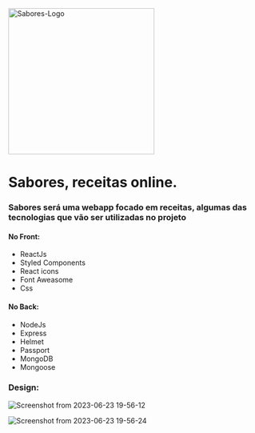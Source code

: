 
<img width="292" alt="Sabores-Logo" src="https://github.com/wal-wizard/Sabores/assets/82295321/6820a157-b0ec-4fd6-b916-4de192f3c9d7">  

# Sabores, receitas online.

### Sabores será uma webapp focado em receitas, algumas das tecnologias que vão ser utilizadas no projeto
#### No Front:
  - ReactJs
  - Styled Components
  - React icons
  - Font Aweasome
  - Css

#### No Back:
  - NodeJs
  - Express
  - Helmet
  - Passport
  - MongoDB
  - Mongoose
    
### Design:

![Screenshot from 2023-06-23 19-56-12](https://github.com/wal-wizard/Sabores/assets/82295321/35957213-7b98-468c-8a84-6ba274367237)

![Screenshot from 2023-06-23 19-56-24](https://github.com/wal-wizard/Sabores/assets/82295321/8ae7bc2f-06da-4f4f-bce7-a2449be56e56)
